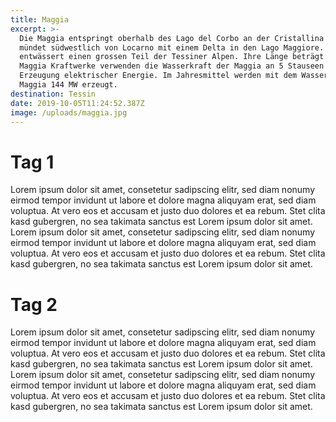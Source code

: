 ```yaml
---
title: Maggia
excerpt: >-
  Die Maggia entspringt oberhalb des Lago del Corbo an der Cristallina und
  mündet südwestlich von Locarno mit einem Delta in den Lago Maggiore. Sie
  entwässert einen grossen Teil der Tessiner Alpen. Ihre Länge beträgt 59 km. 
  Maggia Kraftwerke verwenden die Wasserkraft der Maggia an 5 Stauseen zur
  Erzeugung elektrischer Energie. Im Jahresmittel werden mit dem Wasser der
  Maggia 144 MW erzeugt. 
destination: Tessin
date: 2019-10-05T11:24:52.387Z
image: /uploads/maggia.jpg
---
```


# Tag 1
Lorem ipsum dolor sit amet, consetetur sadipscing elitr, sed diam nonumy eirmod tempor invidunt ut labore et dolore magna aliquyam erat, sed diam voluptua. At vero eos et accusam et justo duo dolores et ea rebum. Stet clita kasd gubergren, no sea takimata sanctus est Lorem ipsum dolor sit amet. Lorem ipsum dolor sit amet, consetetur sadipscing elitr, sed diam nonumy eirmod tempor invidunt ut labore et dolore magna aliquyam erat, sed diam voluptua. At vero eos et accusam et justo duo dolores et ea rebum. Stet clita kasd gubergren, no sea takimata sanctus est Lorem ipsum dolor sit amet.

# Tag 2
Lorem ipsum dolor sit amet, consetetur sadipscing elitr, sed diam nonumy eirmod tempor invidunt ut labore et dolore magna aliquyam erat, sed diam voluptua. At vero eos et accusam et justo duo dolores et ea rebum. Stet clita kasd gubergren, no sea takimata sanctus est Lorem ipsum dolor sit amet. Lorem ipsum dolor sit amet, consetetur sadipscing elitr, sed diam nonumy eirmod tempor invidunt ut labore et dolore magna aliquyam erat, sed diam voluptua. At vero eos et accusam et justo duo dolores et ea rebum. Stet clita kasd gubergren, no sea takimata sanctus est Lorem ipsum dolor sit amet.
